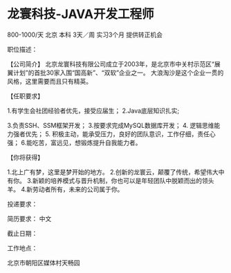 # 龙寰科技-JAVA开发工程师

800-1000/天 北京 本科 3天／周 实习3个月 提供转正机会

职位描述：

【公司简介】 北京龙寰科技有限公司成立于2003年，是北京市中关村示范区“展翼计划”的首批30家入围“国高新”、“双软”企业之一。 大浪淘沙是这个企业一贯的风格，这里需要而且只有精英。



【任职要求】

1.有学生会社团经验者优先，接受应届生； 2.Java底层知识扎实;

3.负责SSH、SSM框架开发； 3.按要求完成MySQL数据库开发； 4. 逻辑思维能力强者优先； 5. 积极主动，能承受压力，良好的团队意识，工作仔细，责任心强； 6.能吃苦，富远见，想锻炼提升自我能力者。



【你将获得】

1.北上广有梦，这里是梦开始的地方。 2.创新的龙寰云，颠覆了传统，希望伟大中有你。 3.新颖的培养模式与晋升机制，你也可以是年轻团队中脱颖而出的领头羊。 4.新劳动者所有，未来的公司属于你。

投递要求：

简历要求： 中文

截止日期：

工作地点：

北京市朝阳区媒体村天畅园